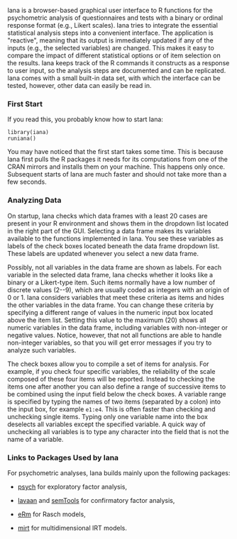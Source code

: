 Iana is a browser-based graphical user interface to R functions for the psychometric analysis of questionnaires and tests with a binary or ordinal response format (e.g., Likert scales). Iana tries to integrate the essential statistical analysis steps into a convenient interface. The application is "reactive", meaning that its output is immediately updated if any of the inputs (e.g., the selected variables) are changed. This makes it easy to compare the impact of different statistical options or of item selection on the results. Iana keeps track of the R commands it constructs as a response to user input, so the analysis steps are documented and can be replicated. Iana comes with a small built-in data set, with which the interface can be tested, however, other data can easily be read in.

### First Start

If you read this, you probably know how to start Iana:

    library(iana)
    runiana()

You may have noticed that the first start takes some time. This is because Iana first pulls the R packages it needs for its computations from one of the CRAN mirrors and installs them on your machine. This happens only once. Subsequent starts of Iana are much faster and should not take more than a few seconds.

### Analyzing Data

On startup, Iana checks which data frames with a least 20 cases are present in your R environment and shows them in the dropdown list located in the right part of the GUI. Selecting a data frame makes its variables available to the functions implemented in Iana. You see these variables as labels of the check boxes located beneath the data frame dropdown list. These labels are updated whenever you select a new data frame. 

Possibly, not all variables in the data frame are shown as labels. For each variable in the selected data frame, Iana checks whether it looks like a binary or a Likert-type item. Such items normally have a low number of discrete values (2--9), which are usually coded as integers with an origin of 0 or 1. Iana considers variables that meet these criteria as items and hides the other variables in the data frame. You can change these criteria by specifying a different range of values in the numeric input box located above the item list. Setting this value to the maximum (20) shows all numeric variables in the data frame, including variables with non-integer or negative values. Notice, however, that not all functions are able to handle non-integer variables, so that you will get error messages if you try to analyze such variables.

The check boxes allow you to compile a set of items for analysis. For example, if you check four specific variables, the reliability of the scale composed of these four items will be reported. Instead to checking the items one after another you can also define a range of successive items to be combined using the input field below the check boxes. A variable range is specified by typing the names of two items (separated by a colon) into the input box, for example `e1:e4`. This is often faster than checking and unchecking single items. Typing only one variable name into the box deselects all variables except the specified variable. A quick way of unchecking all variables is to type any character into the field that is not the name of a variable.

### Links to Packages Used by Iana

For psychometric analyses, Iana builds mainly upon the following packages:

* [psych](http://CRAN.R-project.org/package=psych) for exploratory factor analysis,

* [lavaan](http://CRAN.R-project.org/package=lavaan) and [semTools](http://CRAN.R-project.org/package=semTools) for confirmatory factor analysis,

* [eRm](http://CRAN.R-project.org/package=eRm) for Rasch models,

* [mirt](http://CRAN.R-project.org/package=mirt) for multidimensional IRT models.

